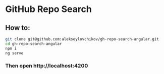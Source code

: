 # GitHub Repo Search

## How to:

```sh
git clone git@github.com:alekseylovchikov/gh-repo-search-angular.git
cd gh-repo-search-angular
npm i
ng serve
```

### Then open http://localhost:4200
